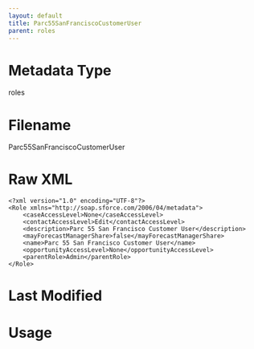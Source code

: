 ```yaml
---
layout: default
title: Parc55SanFranciscoCustomerUser
parent: roles
---
```

# Metadata Type
roles


# Filename 
Parc55SanFranciscoCustomerUser


# Raw XML
```
<?xml version="1.0" encoding="UTF-8"?>
<Role xmlns="http://soap.sforce.com/2006/04/metadata">
    <caseAccessLevel>None</caseAccessLevel>
    <contactAccessLevel>Edit</contactAccessLevel>
    <description>Parc 55 San Francisco Customer User</description>
    <mayForecastManagerShare>false</mayForecastManagerShare>
    <name>Parc 55 San Francisco Customer User</name>
    <opportunityAccessLevel>None</opportunityAccessLevel>
    <parentRole>Admin</parentRole>
</Role>
```


# Last Modified


# Usage
